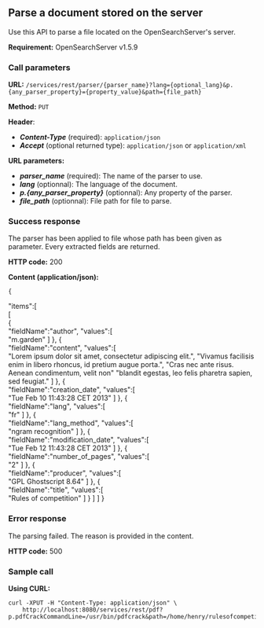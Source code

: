 ## Parse a document stored on the server

Use this API to parse a file located on the OpenSearchServer's server.

**Requirement:** OpenSearchServer v1.5.9

### Call parameters

**URL:** ```/services/rest/parser/{parser_name}?lang={optional_lang}&p.{any_parser_property}={property_value}&path={file_path}```

**Method:** ```PUT```

**Header**:

- _**Content-Type**_ (required): ```application/json```
- _**Accept**_ (optional returned type): ```application/json``` or ```application/xml```

**URL parameters:**

- **_parser\_name_** (required): The name of the parser to use.
- **_lang_** (optionnal): The language of the document.
- **_p.{any_parser_property}_** (optionnal): Any property of the parser.
- **_file_path_** (optionnal): File path for file to parse.

### Success response
The parser has been applied to file whose path has been given as parameter. Every extracted fields are returned.

**HTTP code:**
200

**Content (application/json):**


    {  
   "items":[  
      [  
         {  
            "fieldName":"author",
            "values":[  
               "m.garden"
            ]
         },
         {  
            "fieldName":"content",
            "values":[  
               "Lorem ipsum dolor sit amet, consectetur adipiscing elit.",
			   "Vivamus facilisis enim in libero rhoncus, id pretium augue porta.",
			   "Cras nec ante risus. Aenean condimentum, velit non"
			   "blandit egestas, leo felis pharetra sapien, sed feugiat."
            ]
         },
         {  
            "fieldName":"creation_date",
            "values":[  
               "Tue Feb 10 11:43:28 CET 2013"
            ]
         },
         {  
            "fieldName":"lang",
            "values":[  
               "fr"
            ]
         },
         {  
            "fieldName":"lang_method",
            "values":[  
               "ngram recognition"
            ]
         },
         {  
            "fieldName":"modification_date",
            "values":[  
               "Tue Feb 12 11:43:28 CET 2013"
            ]
         },
         {  
            "fieldName":"number_of_pages",
            "values":[  
               "2"
            ]
         },
         {  
            "fieldName":"producer",
            "values":[  
               "GPL Ghostscript 8.64"
            ]
         },
         {  
            "fieldName":"title",
            "values":[  
               "Rules of competition"
            ]
         }
      ]
   ]
}        

### Error response

The parsing failed. The reason is provided in the content.

**HTTP code:**
500

### Sample call

**Using CURL:**

    curl -XPUT -H "Content-Type: application/json" \
        http://localhost:8080/services/rest/pdf?p.pdfCrackCommandLine=/usr/bin/pdfcrack&path=/home/henry/rulesofcompetitions.pdf
    
